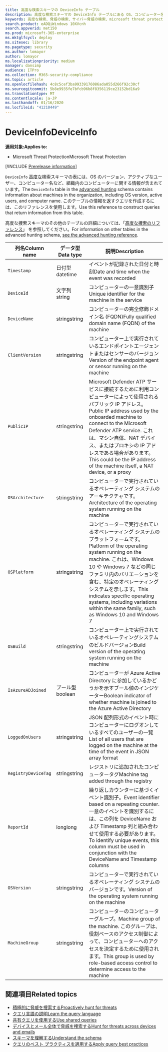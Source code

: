```yaml
---
title: 高度な検索スキーマの DeviceInfo テーブル
description: 高度な検索スキーマの DeviceInfo テーブルにある OS、コンピューター名、およびその他のマシン情報について説明します。
keywords: 高度な検索、脅威の検索、サイバー脅威の検索、microsoft threat protection、microsoft 365、mtp、m365、search、query、テレメトリ、スキーマ参照、kusto、table、column、data type、description、machineinfo、DeviceInfo、device、machine、OS、platform、ユーザー
search.product: eADQiWindows 10XVcnh
search.appverid: met150
ms.prod: microsoft-365-enterprise
ms.mktglfcycl: deploy
ms.sitesec: library
ms.pagetype: security
ms.author: lomayor
author: lomayor
ms.localizationpriority: medium
manager: dansimp
audience: ITPro
ms.collection: M365-security-compliance
ms.topic: article
ms.openlocfilehash: 4c8c5cef3ba99339176086ada055d266f92c30cf
ms.sourcegitcommit: 5b8e9935fe7bfcb96b8f8356119ce23152bd16a9
ms.translationtype: MT
ms.contentlocale: ja-JP
ms.lasthandoff: 01/16/2020
ms.locfileid: "41210449"
---
```

# <a name="deviceinfo"></a><span data-ttu-id="d8cb4-104">DeviceInfo</span><span class="sxs-lookup"><span data-stu-id="d8cb4-104">DeviceInfo</span></span>

<span data-ttu-id="d8cb4-105">**適用対象:**</span><span class="sxs-lookup"><span data-stu-id="d8cb4-105">**Applies to:**</span></span>
- <span data-ttu-id="d8cb4-106">Microsoft Threat Protection</span><span class="sxs-lookup"><span data-stu-id="d8cb4-106">Microsoft Threat Protection</span></span>

[!INCLUDE [Prerelease information](../includes/prerelease.md)]

<span data-ttu-id="d8cb4-107">`DeviceInfo` [高度な](advanced-hunting-overview.md)検索スキーマの表には、OS のバージョン、アクティブなユーザー、コンピューター名など、組織内のコンピューターに関する情報が含まれています。</span><span class="sxs-lookup"><span data-stu-id="d8cb4-107">The `DeviceInfo` table in the [advanced hunting](advanced-hunting-overview.md) schema contains information about machines in the organization, including OS version, active users, and computer name.</span></span> <span data-ttu-id="d8cb4-108">このテーブルの情報を返すクエリを作成するには、このリファレンスを使用します。</span><span class="sxs-lookup"><span data-stu-id="d8cb4-108">Use this reference to construct queries that return information from this table.</span></span>

<span data-ttu-id="d8cb4-109">高度な捜索スキーマのその他のテーブルの詳細については、「[高度な捜索のリファレンス](advanced-hunting-schema-tables.md)」 を参照してください。</span><span class="sxs-lookup"><span data-stu-id="d8cb4-109">For information on other tables in the advanced hunting schema, [see the advanced hunting reference](advanced-hunting-schema-tables.md).</span></span>

| <span data-ttu-id="d8cb4-110">列名</span><span class="sxs-lookup"><span data-stu-id="d8cb4-110">Column name</span></span> | <span data-ttu-id="d8cb4-111">データ型</span><span class="sxs-lookup"><span data-stu-id="d8cb4-111">Data type</span></span> | <span data-ttu-id="d8cb4-112">説明</span><span class="sxs-lookup"><span data-stu-id="d8cb4-112">Description</span></span> |
|-------------|-----------|-------------|
| `Timestamp` | <span data-ttu-id="d8cb4-113">日付型</span><span class="sxs-lookup"><span data-stu-id="d8cb4-113">datetime</span></span> | <span data-ttu-id="d8cb4-114">イベントが記録された日付と時刻</span><span class="sxs-lookup"><span data-stu-id="d8cb4-114">Date and time when the event was recorded</span></span> |
| `DeviceId` | <span data-ttu-id="d8cb4-115">文字列</span><span class="sxs-lookup"><span data-stu-id="d8cb4-115">string</span></span> | <span data-ttu-id="d8cb4-116">コンピューターの一意識別子</span><span class="sxs-lookup"><span data-stu-id="d8cb4-116">Unique identifier for the machine in the service</span></span> |
| `DeviceName` | <span data-ttu-id="d8cb4-117">string</span><span class="sxs-lookup"><span data-stu-id="d8cb4-117">string</span></span> | <span data-ttu-id="d8cb4-118">コンピューターの完全修飾ドメイン名 (FQDN)</span><span class="sxs-lookup"><span data-stu-id="d8cb4-118">Fully qualified domain name (FQDN) of the machine</span></span> |
| `ClientVersion` | <span data-ttu-id="d8cb4-119">string</span><span class="sxs-lookup"><span data-stu-id="d8cb4-119">string</span></span> | <span data-ttu-id="d8cb4-120">コンピューター上で実行されているエンドポイントエージェントまたはセンサーのバージョン</span><span class="sxs-lookup"><span data-stu-id="d8cb4-120">Version of the endpoint agent or sensor running on the machine</span></span> |
| `PublicIP` | <span data-ttu-id="d8cb4-121">string</span><span class="sxs-lookup"><span data-stu-id="d8cb4-121">string</span></span> | <span data-ttu-id="d8cb4-122">Microsoft Defender ATP サービスに接続するために利用コンピューターによって使用されるパブリック IP アドレス。</span><span class="sxs-lookup"><span data-stu-id="d8cb4-122">Public IP address used by the onboarded machine to connect to the Microsoft Defender ATP service.</span></span> <span data-ttu-id="d8cb4-123">これは、マシン自体、NAT デバイス、またはプロキシの IP アドレスである場合があります。</span><span class="sxs-lookup"><span data-stu-id="d8cb4-123">This could be the IP address of the machine itself, a NAT device, or a proxy</span></span> |
| `OSArchitecture` | <span data-ttu-id="d8cb4-124">string</span><span class="sxs-lookup"><span data-stu-id="d8cb4-124">string</span></span> | <span data-ttu-id="d8cb4-125">コンピューターで実行されているオペレーティング システムのアーキテクチャです。</span><span class="sxs-lookup"><span data-stu-id="d8cb4-125">Architecture of the operating system running on the machine</span></span> |
| `OSPlatform` | <span data-ttu-id="d8cb4-126">string</span><span class="sxs-lookup"><span data-stu-id="d8cb4-126">string</span></span> | <span data-ttu-id="d8cb4-127">コンピューターで実行されているオペレーティング システムのプラットフォームです。</span><span class="sxs-lookup"><span data-stu-id="d8cb4-127">Platform of the operating system running on the machine.</span></span> <span data-ttu-id="d8cb4-128">これは、Windows 10 や Windows 7 などの同じファミリ内のバリエーションを含む、特定のオペレーティングシステムを示します。</span><span class="sxs-lookup"><span data-stu-id="d8cb4-128">This indicates specific operating systems, including variations within the same family, such as Windows 10 and Windows 7</span></span> |
| `OSBuild` | <span data-ttu-id="d8cb4-129">string</span><span class="sxs-lookup"><span data-stu-id="d8cb4-129">string</span></span> | <span data-ttu-id="d8cb4-130">コンピューター上で実行されているオペレーティングシステムのビルドバージョン</span><span class="sxs-lookup"><span data-stu-id="d8cb4-130">Build version of the operating system running on the machine</span></span> |
| `IsAzureADJoined` | <span data-ttu-id="d8cb4-131">ブール型</span><span class="sxs-lookup"><span data-stu-id="d8cb4-131">boolean</span></span> | <span data-ttu-id="d8cb4-132">コンピューターが Azure Active Directory に参加しているかどうかを示すブール値のインジケーター</span><span class="sxs-lookup"><span data-stu-id="d8cb4-132">Boolean indicator of whether machine is joined to the Azure Active Directory</span></span> |
| `LoggedOnUsers` | <span data-ttu-id="d8cb4-133">string</span><span class="sxs-lookup"><span data-stu-id="d8cb4-133">string</span></span> | <span data-ttu-id="d8cb4-134">JSON 配列形式のイベント時にコンピューターにログオンしているすべてのユーザーの一覧</span><span class="sxs-lookup"><span data-stu-id="d8cb4-134">List of all users that are logged on the machine at the time of the event in JSON array format</span></span> |
| `RegistryDeviceTag` | <span data-ttu-id="d8cb4-135">string</span><span class="sxs-lookup"><span data-stu-id="d8cb4-135">string</span></span> | <span data-ttu-id="d8cb4-136">レジストリに追加されたコンピュータータグ</span><span class="sxs-lookup"><span data-stu-id="d8cb4-136">Machine tag added through the registry</span></span> |
| `ReportId` | <span data-ttu-id="d8cb4-137">long</span><span class="sxs-lookup"><span data-stu-id="d8cb4-137">long</span></span> | <span data-ttu-id="d8cb4-138">繰り返しカウンターに基づくイベント識別子。</span><span class="sxs-lookup"><span data-stu-id="d8cb4-138">Event identifier based on a repeating counter.</span></span> <span data-ttu-id="d8cb4-139">一意のイベントを識別するには、この列を DeviceName および Timestamp 列と組み合わせて使用する必要があります。</span><span class="sxs-lookup"><span data-stu-id="d8cb4-139">To identify unique events, this column must be used in conjunction with the DeviceName and Timestamp columns</span></span> |
| `OSVersion` | <span data-ttu-id="d8cb4-140">string</span><span class="sxs-lookup"><span data-stu-id="d8cb4-140">string</span></span> | <span data-ttu-id="d8cb4-141">コンピューターで実行されているオペレーティング システムのバージョンです。</span><span class="sxs-lookup"><span data-stu-id="d8cb4-141">Version of the operating system running on the machine</span></span> |
| `MachineGroup` | <span data-ttu-id="d8cb4-142">string</span><span class="sxs-lookup"><span data-stu-id="d8cb4-142">string</span></span> | <span data-ttu-id="d8cb4-143">コンピューターのコンピューターグループ。</span><span class="sxs-lookup"><span data-stu-id="d8cb4-143">Machine group of the machine.</span></span> <span data-ttu-id="d8cb4-144">このグループは、役割ベースのアクセス制御によって、コンピューターへのアクセスを決定するために使用されます。</span><span class="sxs-lookup"><span data-stu-id="d8cb4-144">This group is used by role-based access control to determine access to the machine</span></span> |

## <a name="related-topics"></a><span data-ttu-id="d8cb4-145">関連項目</span><span class="sxs-lookup"><span data-stu-id="d8cb4-145">Related topics</span></span>
- [<span data-ttu-id="d8cb4-146">積極的に脅威を捜索する</span><span class="sxs-lookup"><span data-stu-id="d8cb4-146">Proactively hunt for threats</span></span>](advanced-hunting-overview.md)
- [<span data-ttu-id="d8cb4-147">クエリ言語の説明</span><span class="sxs-lookup"><span data-stu-id="d8cb4-147">Learn the query language</span></span>](advanced-hunting-query-language.md)
- [<span data-ttu-id="d8cb4-148">共有クエリを使用する</span><span class="sxs-lookup"><span data-stu-id="d8cb4-148">Use shared queries</span></span>](advanced-hunting-shared-queries.md)
- [<span data-ttu-id="d8cb4-149">デバイスとメール全体で脅威を捜索する</span><span class="sxs-lookup"><span data-stu-id="d8cb4-149">Hunt for threats across devices and emails</span></span>](advanced-hunting-query-emails-devices.md)
- [<span data-ttu-id="d8cb4-150">スキーマを理解する</span><span class="sxs-lookup"><span data-stu-id="d8cb4-150">Understand the schema</span></span>](advanced-hunting-schema-tables.md)
- [<span data-ttu-id="d8cb4-151">クエリのベスト プラクティスを適用する</span><span class="sxs-lookup"><span data-stu-id="d8cb4-151">Apply query best practices</span></span>](advanced-hunting-best-practices.md)